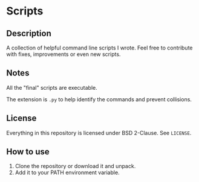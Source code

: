 # Scripts
## Description
A collection of helpful command line scripts I wrote.
Feel free to contribute with fixes, improvements or even new scripts.

## Notes
All the "final" scripts are executable.

The extension is `.py` to help identify the commands and prevent collisions.

## License
Everything in this repository is licensed under BSD 2-Clause. See `LICENSE`.

## How to use
1. Clone the repository or download it and unpack.
2. Add it to your PATH environment variable.